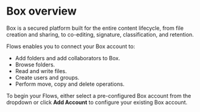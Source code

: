 # Box overview

Box is a secured platform built for the entire content lifecycle, from file creation and sharing, to co-editing, signature, classification, and retention.

Flows enables you to connect your Box account to:

* Add folders and add collaborators to Box.
* Browse folders.
* Read and write files.
* Create users and groups.
* Perform move, copy and delete operations.

To begin your Flows, either select a pre-configured Box account from the dropdown or click **Add Account** to configure your existing Box account.
